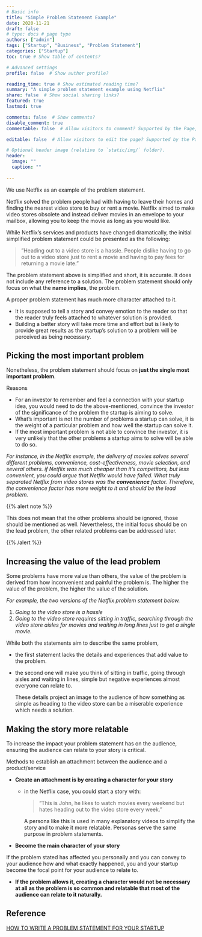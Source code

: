 ```yaml
---
# Basic info
title: "Simple Problem Statement Example"
date: 2020-11-21
draft: false
# type: docs # page type
authors: ["admin"]
tags: ["Startup", "Business", "Problem Statement"]
categories: ["Startup"]
toc: true # Show table of contents?

# Advanced settings
profile: false  # Show author profile?

reading_time: true # Show estimated reading time?
summary: "A simple problem statement example using Netflix"
share: false  # Show social sharing links?
featured: true
lastmod: true

comments: false  # Show comments?
disable_comment: true
commentable: false  # Allow visitors to comment? Supported by the Page, Post, and Docs content types.

editable: false  # Allow visitors to edit the page? Supported by the Page, Post, and Docs content types.

# Optional header image (relative to `static/img/` folder).
header:
  image: ""
  caption: ""
  
---
```


We use Netflix as an example of the problem statement. 

Netflix solved the problem people had with having to leave their homes and finding the nearest video store to buy or rent a movie. Netflix aimed to make video stores obsolete and instead deliver movies in an envelope to your mailbox, allowing you to keep the movie as long as you would like.

While Netflix’s services and products have changed dramatically, the initial simplified problem statement could be presented as the following:

> ”Heading out to a video store is a hassle. People dislike having to go out to a video store just to rent a movie and having to pay fees for returning a movie late.”

The problem statement above is simplified and short, it is accurate. It does not include any reference to a solution. The problem statement should only focus on what the **name implies**, the problem.

A proper problem statement has much more character attached to it.

- It is supposed to tell a story and convey emotion to the reader so that the reader truly feels attached to whatever solution is provided.
- Building a better story will take more time and effort but is likely to provide great results as the startup’s solution to a problem will be perceived as being necessary.

## Picking the most important problem

Nonetheless, the problem statement should focus on **just the single most important problem**. 

Reasons

- For an investor to remember and feel a connection with your startup idea, you would need to do the above-mentioned, convince the investor of the significance of the problem the startup is aiming to solve.
- What’s important is not the number of problems a startup can solve, it is the weight of a particular problem and how well the startup can solve it.
- If the most important problem is not able to convince the investor, it is very unlikely that the other problems a startup aims to solve will be able to do so.

*For instance, in the Netflix example, the delivery of movies solves several different problems, convenience, cost-effectiveness, movie selection, and several others. if Netflix was much cheaper than it’s competitors, but less convenient, you could argue that Netflix would have failed. What truly separated Netflix from video stores was the **convenience** factor. Therefore, the convenience factor has more weight to it and should be the lead problem.*

{{% alert note %}}

This does not mean that the other problems should be ignored, those should be mentioned as well. Nevertheless, the initial focus should be on the lead problem, the other related problems can be addressed later.

{{% /alert  %}}

## Increasing the value of the lead problem

Some problems have more value than others, the value of the problem is derived from how inconvenient and painful the problem is. The higher the value of the problem, the higher the value of the solution.

*For example, the two versions of the Netflix problem statement below.*

1. *Going to the video store is a hassle*
2. *Going to the video store requires sitting in traffic, searching through the video store aisles for movies and waiting in long lines just to get a single movie.*

While both the statements aim to describe the same problem, 

- the first statement lacks the details and experiences that add value to the problem. 

- the second one will make you think of sitting in traffic, going through aisles and waiting in lines, simple but negative experiences almost everyone can relate to. 

  These details project an image to the audience of how something as simple as heading to the video store can be a miserable experience which needs a solution.

## Making the story more relatable

To increase the impact your problem statement has on the audience, ensuring the audience can relate to your story is critical.

Methods to establish an attachment between the audience and a product/service

- **Create an attachment is by creating a character for your story**

  - in the Netflix case, you could start a story with: 

    > “This is John, he likes to watch movies every weekend but hates heading out to the video store every week.” 

    A persona like this is used in many explanatory videos to simplify the story and to make it more relatable. Personas serve the same purpose in problem statements.

-  **Become the main character of your story**

  If the problem stated has affected you personally and you can convey to your audience how and what exactly happened, you and your startup become the focal point for your audience to relate to.

- **If the problem allows it, creating a character would not be necessary at all as the problem is so common and relatable that most of the audience can relate to it naturally.**

## Reference

[HOW TO WRITE A PROBLEM STATEMENT FOR YOUR STARTUP](https://www.nexea.co/how-to-write-a-problem-statement-for-your-business/)